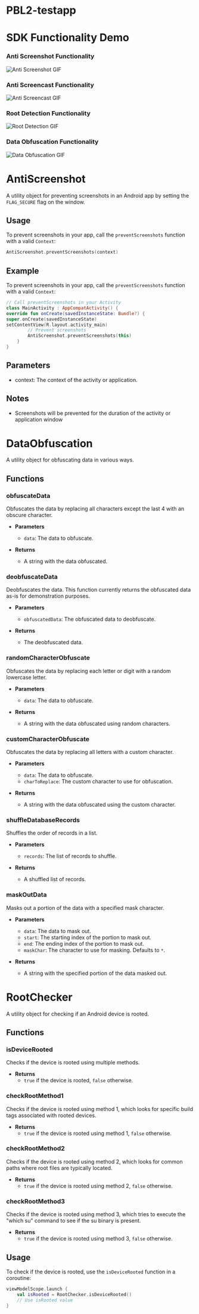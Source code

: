 # PBL2-testapp
# SDK Functionality Demo
### **Anti Screenshot Functionality**
![Anti Screenshot GIF](https://github.com/vk-56/PBL2-testapp/blob/main/Res/antiscdemo.gif)
### **Anti Screencast Functionality**
![Anti Screencast GIF](https://github.com/vk-56/PBL2-testapp/blob/main/Res/anticapturedemo.gif)
### **Root Detection Functionality**
![Root Detection GIF](https://github.com/vk-56/PBL2-testapp/blob/main/Res/rootdemo.gif)
### **Data Obfuscation Functionality**
![Data Obfuscation GIF](https://github.com/vk-56/PBL2-testapp/blob/main/Res/obfuscatedemo.gif)
# AntiScreenshot

A utility object for preventing screenshots in an Android app by setting the `FLAG_SECURE` flag on the window.

## Usage

To prevent screenshots in your app, call the `preventScreenshots` function with a valid `Context`:

```kotlin
AntiScreenshot.preventScreenshots(context)
```

## Example

To prevent screenshots in your app, call the `preventScreenshots` function with a valid `Context`:

```kotlin
// Call preventScreenshots in your Activity
class MainActivity : AppCompatActivity() {
override fun onCreate(savedInstanceState: Bundle?) {
super.onCreate(savedInstanceState)
setContentView(R.layout.activity_main)
        // Prevent screenshots
        AntiScreenshot.preventScreenshots(this)
    }
}
```

## Parameters

- context: The context of the activity or application.

## Notes

- Screenshots will be prevented for the duration of the activity or application window

# DataObfuscation

A utility object for obfuscating data in various ways.

## Functions

### obfuscateData

Obfuscates the data by replacing all characters except the last 4 with an obscure character.

- **Parameters**
    - `data`: The data to obfuscate.

- **Returns**
    - A string with the data obfuscated.

### deobfuscateData

Deobfuscates the data. This function currently returns the obfuscated data as-is for demonstration purposes.

- **Parameters**
    - `obfuscatedData`: The obfuscated data to deobfuscate.

- **Returns**
    - The deobfuscated data.

### randomCharacterObfuscate

Obfuscates the data by replacing each letter or digit with a random lowercase letter.

- **Parameters**
    - `data`: The data to obfuscate.

- **Returns**
    - A string with the data obfuscated using random characters.

### customCharacterObfuscate

Obfuscates the data by replacing all letters with a custom character.

- **Parameters**
    - `data`: The data to obfuscate.
    - `charToReplace`: The custom character to use for obfuscation.

- **Returns**
    - A string with the data obfuscated using the custom character.

### shuffleDatabaseRecords

Shuffles the order of records in a list.

- **Parameters**
    - `records`: The list of records to shuffle.

- **Returns**
    - A shuffled list of records.

### maskOutData

Masks out a portion of the data with a specified mask character.

- **Parameters**
    - `data`: The data to mask out.
    - `start`: The starting index of the portion to mask out.
    - `end`: The ending index of the portion to mask out.
    - `maskChar`: The character to use for masking. Defaults to `*`.

- **Returns**
    - A string with the specified portion of the data masked out.

# RootChecker

A utility object for checking if an Android device is rooted.

## Functions

### isDeviceRooted

Checks if the device is rooted using multiple methods.

- **Returns**
    - `true` if the device is rooted, `false` otherwise.

### checkRootMethod1

Checks if the device is rooted using method 1, which looks for specific build tags associated with rooted devices.

- **Returns**
    - `true` if the device is rooted using method 1, `false` otherwise.

### checkRootMethod2

Checks if the device is rooted using method 2, which looks for common paths where root files are typically located.

- **Returns**
    - `true` if the device is rooted using method 2, `false` otherwise.

### checkRootMethod3

Checks if the device is rooted using method 3, which tries to execute the "which su" command to see if the su binary is present.

- **Returns**
    - `true` if the device is rooted using method 3, `false` otherwise.

## Usage

To check if the device is rooted, use the `isDeviceRooted` function in a coroutine:

```kotlin
viewModelScope.launch {
    val isRooted = RootChecker.isDeviceRooted()
    // Use isRooted value
}
